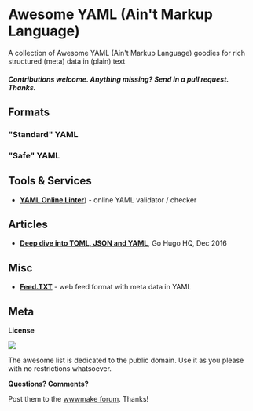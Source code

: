 
# Awesome YAML (Ain't Markup Language)

A collection of Awesome YAML (Ain't Markup Language) goodies for rich structured (meta) data in (plain) text


#### _Contributions welcome. Anything missing? Send in a pull request. Thanks._


## Formats

### "Standard" YAML

### "Safe" YAML




## Tools & Services

- [**YAML Online Linter**](http://www.yamllint.com)) - online YAML validator / checker


## Articles

- [**Deep dive into TOML, JSON and YAML**](https://gohugohq.com/howto/toml-json-yaml-comparison/),  Go Hugo HQ, Dec 2016



## Misc

- [**Feed.TXT**](https://feedtxt.github.io) - web feed format with meta data in YAML



## Meta

**License**

![](https://publicdomainworks.github.io/buttons/zero88x31.png)

The awesome list is dedicated to the public domain. Use it as you please with no restrictions whatsoever.

**Questions? Comments?**

Post them to the [wwwmake forum](http://groups.google.com/group/wwwmake). Thanks!

